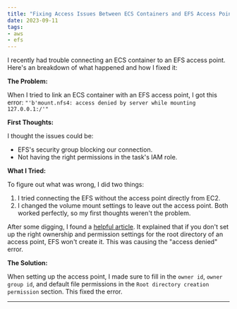 ```yaml
---
title: "Fixing Access Issues Between ECS Containers and EFS Access Points"
date: 2023-09-11
tags:
- aws
- efs
---
```


I recently had trouble connecting an ECS container to an EFS access point. Here's an breakdown of what happened and how I fixed it:

**The Problem:**

When I tried to link an ECS container with an EFS access point, I got this error: `"'b'mount.nfs4: access denied by server while mounting 127.0.0.1:/'"`

**First Thoughts:**

I thought the issues could be:
- EFS's security group blocking our connection.
- Not having the right permissions in the task's IAM role.

**What I Tried:**

To figure out what was wrong, I did two things:
1. I tried connecting the EFS without the access point directly from EC2.
2. I changed the volume mount settings to leave out the access point.
Both worked perfectly, so my first thoughts weren't the problem.

After some digging, I found a [helpful article](https://repost.aws/knowledge-center/efs-access-points-directory-access). It explained that if you don't set up the right ownership and permission settings for the root directory of an access point, EFS won't create it. This was causing the "access denied" error.

**The Solution:**

When setting up the access point, I made sure to fill in the `owner id`, `owner group id`, and default file permissions in the `Root directory creation permission` section. This fixed the error.

---